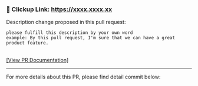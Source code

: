 <!--- PLEASE NOTE --->
<!--- You only need to change clickup link below and update description in description box --->

### :pushpin: Clickup Link: https://xxxx.xxxx.xx

Description change proposed in this pull request:
```
please fulfill this description by your own word
example: By this pull request, I'm sure that we can have a great product feature.
```

<!--- END OF CHANGES FILE --->
<!--- Thank You --->

<!--- For naming PR title, please follow instruction at out/pull_request.md#heart_eyes_cat-emoji-for-pr-title --->
<br/>[[View PR Documentation]](../blob/master/out/pull_request.md#heart_eyes_cat-emoji-for-pr-title)

-----

For more details about this PR, please find detail commit below:
